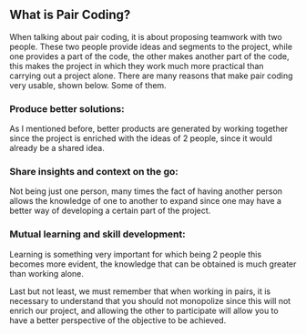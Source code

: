 ## What is Pair Coding?
When talking about pair coding, it is about proposing teamwork with two people.
These two people provide ideas and segments to the project, while one provides a part of the code, the other makes another part of the code, this makes the project in which they work much more practical than carrying out a project alone.
There are many reasons that make pair coding very usable, shown below.
Some of them.
### Produce better solutions:
As I mentioned before, better products are generated by working together since the project is enriched with the ideas of 2 people, since it would already be a shared idea.
### Share insights and context on the go:
Not being just one person, many times the fact of having another person allows the knowledge of one to another to expand since one may have a better way of developing a certain part of the project.
### Mutual learning and skill development:
Learning is something very important for which being 2 people this becomes more evident, the knowledge that can be obtained is much greater than working alone.

Last but not least, we must remember that when working in pairs, it is necessary to understand that you should not monopolize since this will not enrich our project, and allowing the other to participate will allow you to have a better perspective of the objective to be achieved.
